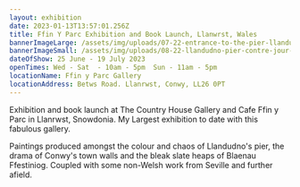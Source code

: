 ```yaml
---
layout: exhibition
date: 2023-01-13T13:57:01.256Z
title: Ffin Y Parc Exhibition and Book Launch, Llanwrst, Wales
bannerImageLarge: /assets/img/uploads/07-22-entrance-to-the-pier-llandudno-24x36-.jpg
bannerImageSmall: /assets/img/uploads/08-22-llandudno-pier-contre-jour-30x24-3600.jpg
dateOfShow: 25 June - 19 July 2023
openTimes: Wed - Sat  - 10am - 5pm  Sun - 11am - 5pm
locationName: Ffin y Parc Gallery
locationAddress: Betws Road. Llanrwst, Conwy, LL26 0PT
---
```

Exhibition and book launch at The Country House Gallery and Cafe Ffin y Parc in Llanrwst, Snowdonia.
My Largest exhibition to date with this fabulous gallery. 

Paintings produced amongst the colour and chaos of Llandudno's pier, the drama of Conwy's town walls and the bleak slate heaps of Blaenau Ffestiniog. Coupled with some non-Welsh work from Seville and further afield.